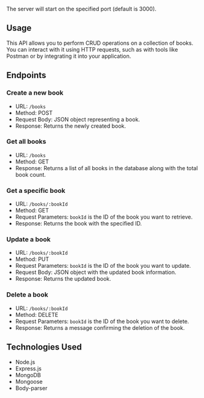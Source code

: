 
The server will start on the specified port (default is 3000).

## Usage

This API allows you to perform CRUD operations on a collection of books. You can interact with it using HTTP requests, such as with tools like Postman or by integrating it into your application.

## Endpoints

### Create a new book

- URL: `/books`
- Method: POST
- Request Body: JSON object representing a book.
- Response: Returns the newly created book.

### Get all books

- URL: `/books`
- Method: GET
- Response: Returns a list of all books in the database along with the total book count.

### Get a specific book

- URL: `/books/:bookId`
- Method: GET
- Request Parameters: `bookId` is the ID of the book you want to retrieve.
- Response: Returns the book with the specified ID.

### Update a book

- URL: `/books/:bookId`
- Method: PUT
- Request Parameters: `bookId` is the ID of the book you want to update.
- Request Body: JSON object with the updated book information.
- Response: Returns the updated book.

### Delete a book

- URL: `/books/:bookId`
- Method: DELETE
- Request Parameters: `bookId` is the ID of the book you want to delete.
- Response: Returns a message confirming the deletion of the book.

## Technologies Used

- Node.js
- Express.js
- MongoDB
- Mongoose
- Body-parser
